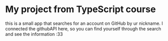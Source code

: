 # My project from TypeScript course
this is a small app that searches for an account on GitHub by ur nickname. I connected the githubAPI here, so you can find yourself through the search and see the information :33
